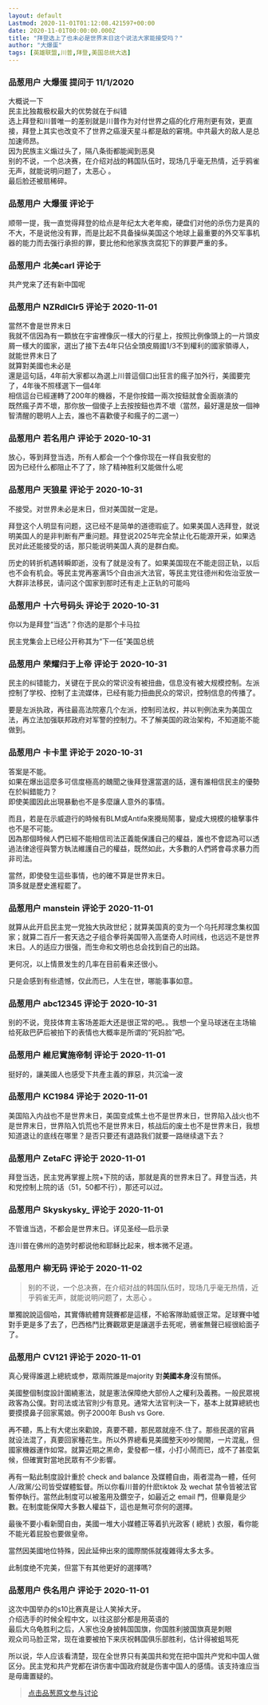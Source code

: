 ```yaml
---
layout: default
Lastmod: 2020-11-01T01:12:08.421597+00:00
date: 2020-11-01T00:00:00.000Z
title: "拜登选上了也未必是世界末日这个说法大家能接受吗？"
author: "大爆蛋"
tags: [英雄联盟,川普,拜登,美国总统大选]
---
```



### 品葱用户 **大爆蛋** 提问于 11/1/2020
    
大概说一下  
民主比独裁极权最大的优势就在于纠错  
选上拜登和川普唯一的差别就是川普作为对付世界之癌的化疗用剂更有效，更直接，拜登上其实也改变不了世界之癌漫天星斗都是敌的窘境。中共最大的敌人是总加速师昂。  
因为民族主义煽过头了，隔八条街都能闻到恶臭   
别的不说，一个总决赛，在介绍对战的韩国队伍时，现场几乎毫无热情，近乎鸦雀无声，就能说明问题了，太恶心 。  
最后脸还被扇稀碎。
    
                

### 品葱用户 **大爆蛋** 评论于 
        
顺带一提，我一直觉得拜登的给点是年纪太大老年痴，硬盘们对他的杀伤力是真的不大，不是说他没有罪，而是比起不具备操纵美国这个地球上最重要的外交军事机器的能力而去强行承担的罪，要比他和他家族贪腐犯下的罪要严重的多。
        
                

### 品葱用户 **北美carl** 评论于 
        
共产党来了还有新中国呢
        
                

### 品葱用户 **NZRdlClr5** 评论于 2020-11-01
        
當然不會是世界末日  
我就不信因為有一顆放在宇宙裡像灰一樣大的行星上，按照比例像頭上的一片頭皮屑一樣大的國家，選出了接下去4年只佔全頭皮屑國1/3不到權利的國家領導人，就能世界末日了  
就算對美國也未必是  
還是這句話，4年前大家都以為選上川普這個口出狂言的瘋子加外行，美國要完了，4年後不照樣選下一個4年  
相信這台已經運轉了200年的機器，不是你按錯一兩次按鈕就會全面崩潰的  
既然瘋子弄不壞，那你放一個傻子上去按按鈕也弄不壞（當然，最好還是放一個神智清醒的聰明人上去，誰也不喜歡傻子和瘋子的二選一）
        
                

### 品葱用户 **若名用户** 评论于 2020-10-31
        
放心，等到拜登当选，所有人都会一个个像你现在一样自我安慰的  
因为已经什么都阻止不了了，除了精神胜利又能做什么呢
        
                

### 品葱用户 **天狼星** 评论于 2020-10-31
        
不接受。对世界未必是末日，但对美国就一定是。  
  
拜登这个人明显有问题，这已经不是简单的道德瑕疵了。如果美国人选拜登，就说明美国人的是非判断有严重问题。拜登说2025年完全禁止化石能源开采，如果选民对此还能接受的话，那只能说明美国人真的是群白痴。  
  
历史的转折机遇转瞬即逝，没有了就是没有了。如果美国现在不能走回正轨，以后也不会有机会。等民主党再塞满15个自由派大法官，等民主党往德州和佐治亚放一大群非法移民，请问这个国家到那时还有走上正轨的可能吗
        
                

### 品葱用户 **十六号码头** 评论于 2020-10-31
        
你以为是拜登“当选”？你选的是那个卡马拉  
  
民主党集会上已经公开称其为“下一任”美国总统
        
                

### 品葱用户 **荣耀归于上帝** 评论于 2020-10-31
        
民主的纠错能力，关键在于民众的常识没有被扭曲，信息没有被大规模控制。左派控制了学校、控制了主流媒体，已经有能力扭曲民众的常识，控制信息的传播了。  
  
要是左派执政，再往最高法院塞几个左派，控制司法权，并以判例法来为美国立法，再立法加强联邦政府对军警的控制力。不了解美国的政治架构，不知道能不能做到。
        
                

### 品葱用户 **卡卡里** 评论于 2020-10-31
        
答案是不能。  
如果在爆出這麼多可信度極高的醜聞之後拜登還當選的話，還有誰相信民主的優勢在於糾錯能力？  
即使美國因此出現暴動也不是多麼讓人意外的事情。  
  
而且，若是在示威遊行的時候有BLM或Antifa來攪局鬧事，變成大規模的槍擊事件也不是不可能。  
因為那個時候人們已經不能相信司法正義能保護自己的權益，誰也不會認為可以透過法律途徑與警方執法維護自己的權益，既然如此，大多數的人們將會尋求暴力而非司法。  
  
當然，即使發生這些事情，也的確不算是世界末日。  
頂多就是歷史進程罷了。
        
                

### 品葱用户 **manstein** 评论于 2020-11-01
        
就算从此开启民主党一党独大执政世纪；就算美国真的变为一个乌托邦理念集权国家；就算二百斤一套天选之子组合拳将美国带入高堡奇人时间线，也远远不是世界末日。人的适应力很强，而生命和文明也总会找到自己的出路。  
  
更何况，以上情景发生的几率在目前看来还很小。  
  
只是会感到有些遗憾，仅此而已，人生在世，哪能事事如意。
        
                

### 品葱用户 **abc12345** 评论于 2020-10-31
        
别的不说，竞技体育主客场差距大还是很正常的吧。。我想一个皇马球迷在主场输给死敌巴萨后被拍下的表情也大概率是所谓的“死妈脸”吧。
        
                

### 品葱用户 **維尼實施帝制** 评论于 2020-11-01
        
挺好的，讓美國人也感受下共產主義的罪惡，共沉淪一波
        
                

### 品葱用户 **KC1984** 评论于 2020-11-01
        
美国陷入内战也不是世界末日，美国变成焦土也不是世界末日，世界陷入战火也不是世界末日，世界陷入饥荒也不是世界末日，核战后的废土也不是世界末日，我想知道退让的底线在哪里？是否只要还有退路我们就要一路继续退下去？
        
                

### 品葱用户 **ZetaFC** 评论于 2020-11-01
        
拜登当选，民主党再掌握上院+下院的话，那就是真的世界末日了。拜登当选，共和党控制上院的话（51，50都不行），那还可以过。
        
                

### 品葱用户 **Skyskysky_** 评论于 2020-11-01
        
不管谁当选，不都会是世界末日。详见圣经—启示录  
  
连川普在佛州的造势时都说他和耶稣比起来，根本微不足道。
        
                

### 品葱用户 **柳无码** 评论于 2020-11-02
        
> 别的不说，一个总决赛，在介绍对战的韩国队伍时，现场几乎毫无热情，近乎鸦雀无声，就能说明问题了，太恶心 。

  
  
單獨說說這個哈，其實傳統體育競賽都是這樣，不給客隊助威很正常。足球賽中噓對手更是多了去了，巴西格鬥比賽觀眾更是讓選手去死呢，鴉雀無聲已經很給面子了。
        
                

### 品葱用户 **CV121** 评论于 2020-11-01
        
真心覺得誰選上總統或参，眾兩院誰是majority 對**美國本身**沒有關係。  
  
美國整個制度設計圍繞憲法，就是憲法保障绝大部份人之權利及義務。一般民眾視政客為公僕。對司法或法官則少有意見。通常大法官判決一下，基本上就算總統也要摸摸鼻子回家罵娘。例子2000年 Bush vs Gore.  
  
再不聽，馬上有大佬出來勸說，真要不聽，那民眾就座不.住了。那些民選的官員就设法混了，真要回家種花生。所以外界總看見美國整天吵吵閙閙，一片混亂，但國家機器運作如常。就算近期之黑命，愛發都一樣，小打小鬧而已，成不了甚麼氣候，但確實對當地民眾有不少影響。  
  
再有一點此制度設計重於 check and balance 及媒體自由，兩者混為一體，任何人/政黨/公司皆受媒體監督。所以你看川普的什麽tiktok 及 wechat 禁令皆被法官暫停執行。當然此制度可以被濫用及鑽空子，如最近之 email 門，但畢竟是少數。在制度能保障大多數人權益下，這也是無可奈何的選擇。  
  
最後不要小看新聞自由，美國一堆大小媒體正等着扒光政客 ( 總統 ) 衣服，看你能不能光着屁股也要做皇帝。  
  
當然因美國地位特殊，因此延伸出來的國際關係就複雜得太多太多。  
  
此制度绝不完美，但當下有其他更好的選擇嗎?
        
                

### 品葱用户 **佚名用户** 评论于 2020-11-01
        
这次中国举办的s10比赛真是让人笑掉大牙。  
介绍选手的时候全程中文，以往这部分都是用英语的  
最后大乌龟胜利之后，人家也没身披韩国国旗，你国胜利披国旗真是刺眼  
观众司马脸正常，现在谁要被拍下来庆祝韩国俱乐部胜利，估计得被蛆骂死  
  
所以说，华人应该看清楚，现在全世界只有美国共和党在把中国共产党和中国人做区分。民主党和共产党都在讲伤害中国政府就是伤害中国人的感情。该支持谁应当是毋庸置疑的。
        
                





> [点击品葱原文参与讨论](https://pincong.rocks/question/32923)

